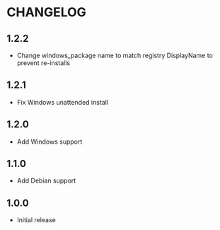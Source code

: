 # CHANGELOG

## 1.2.2

- Change windows_package name to match registry DisplayName to prevent re-installs

## 1.2.1

- Fix Windows unattended install

## 1.2.0

- Add Windows support

## 1.1.0

- Add Debian support

## 1.0.0

- Initial release
